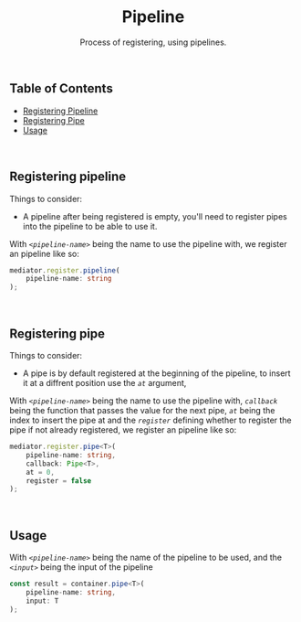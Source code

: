 <h1 align="center">
   <b>
        Pipeline
    </b>
</h1>

<p align="center">Process of registering, using pipelines.</p>
<br />

## Table of Contents

- [Registering Pipeline](#registering-pipeline)
- [Registering Pipe](#registering-pipe)
- [Usage](#usage)

<br />

## Registering pipeline

Things to consider:

- A pipeline after being registered is empty, you'll need to register pipes into the pipeline to be able to use it.

With _`<pipeline-name>`_ being the name to use the pipeline with, we register an pipeline like so:

```ts
mediator.register.pipeline(
    pipeline-name: string
);
```

<br />

## Registering pipe

Things to consider:

- A pipe is by default registered at the beginning of the pipeline, to insert it at a diffrent position use the _`at`_ argument,

With _`<pipeline-name>`_ being the name to use the pipeline with, _`callback`_ being the function that passes the value for the next pipe, _`at`_ being the index to insert the pipe at and the _`register`_ defining whether to register the pipe if not already registered, we register an pipeline like so:

```ts
mediator.register.pipe<T>(
    pipeline-name: string,
    callback: Pipe<T>,
    at = 0,
    register = false
);
```

<br />

## Usage

With _`<pipeline-name>`_ being the name of the pipeline to be used, and the _`<input>`_ being the input of the pipeline

```ts
const result = container.pipe<T>(
    pipeline-name: string,
    input: T
);
```

<br />
